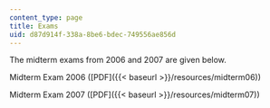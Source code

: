 ```yaml
---
content_type: page
title: Exams
uid: d87d914f-338a-8be6-bdec-749556ae856d
---
```


The midterm exams from 2006 and 2007 are given below.

Midterm Exam 2006 ([PDF]({{< baseurl >}}/resources/midterm06))

Midterm Exam 2007 ([PDF]({{< baseurl >}}/resources/midterm07))